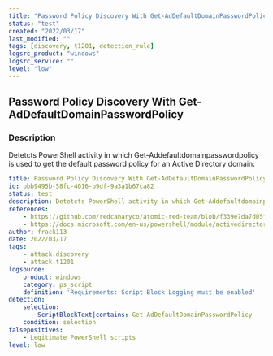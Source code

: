 ```yaml
---
title: "Password Policy Discovery With Get-AdDefaultDomainPasswordPolicy"
status: "test"
created: "2022/03/17"
last_modified: ""
tags: [discovery, t1201, detection_rule]
logsrc_product: "windows"
logsrc_service: ""
level: "low"
---
```


## Password Policy Discovery With Get-AdDefaultDomainPasswordPolicy

### Description

Detetcts PowerShell activity in which Get-Addefaultdomainpasswordpolicy is used to get the default password policy for an Active Directory domain.

```yml
title: Password Policy Discovery With Get-AdDefaultDomainPasswordPolicy
id: bbb9495b-58fc-4016-b9df-9a3a1b67ca82
status: test
description: Detetcts PowerShell activity in which Get-Addefaultdomainpasswordpolicy is used to get the default password policy for an Active Directory domain.
references:
    - https://github.com/redcanaryco/atomic-red-team/blob/f339e7da7d05f6057fdfcdd3742bfcf365fee2a9/atomics/T1201/T1201.md#atomic-test-9---enumerate-active-directory-password-policy-with-get-addefaultdomainpasswordpolicy
    - https://docs.microsoft.com/en-us/powershell/module/activedirectory/get-addefaultdomainpasswordpolicy
author: frack113
date: 2022/03/17
tags:
    - attack.discovery
    - attack.t1201
logsource:
    product: windows
    category: ps_script
    definition: 'Requirements: Script Block Logging must be enabled'
detection:
    selection:
        ScriptBlockText|contains: Get-AdDefaultDomainPasswordPolicy
    condition: selection
falsepositives:
    - Legitimate PowerShell scripts
level: low

```
